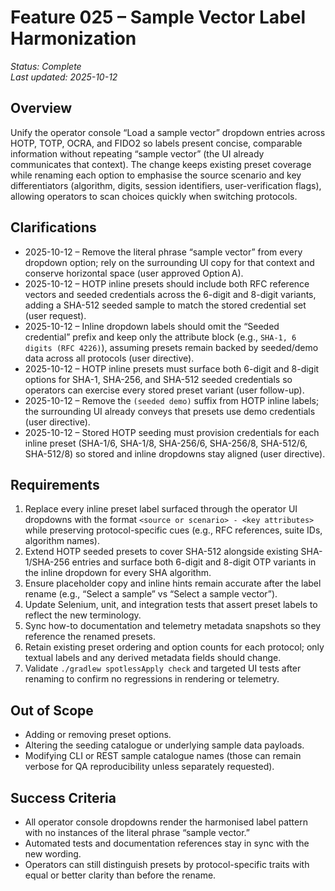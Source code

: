 # Feature 025 – Sample Vector Label Harmonization

_Status: Complete_  
_Last updated: 2025-10-12_

## Overview
Unify the operator console “Load a sample vector” dropdown entries across HOTP, TOTP, OCRA, and FIDO2 so labels present concise, comparable information without repeating “sample vector” (the UI already communicates that context). The change keeps existing preset coverage while renaming each option to emphasise the source scenario and key differentiators (algorithm, digits, session identifiers, user-verification flags), allowing operators to scan choices quickly when switching protocols.

## Clarifications
- 2025-10-12 – Remove the literal phrase “sample vector” from every dropdown option; rely on the surrounding UI copy for that context and conserve horizontal space (user approved Option A).
- 2025-10-12 – HOTP inline presets should include both RFC reference vectors and seeded credentials across the 6-digit and 8-digit variants, adding a SHA-512 seeded sample to match the stored credential set (user request).
- 2025-10-12 – Inline dropdown labels should omit the “Seeded credential” prefix and keep only the attribute block (e.g., `SHA-1, 6 digits (RFC 4226)`), assuming presets remain backed by seeded/demo data across all protocols (user directive).
- 2025-10-12 – HOTP inline presets must surface both 6-digit and 8-digit options for SHA-1, SHA-256, and SHA-512 seeded credentials so operators can exercise every stored preset variant (user follow-up).
- 2025-10-12 – Remove the `(seeded demo)` suffix from HOTP inline labels; the surrounding UI already conveys that presets use demo credentials (user directive).
- 2025-10-12 – Stored HOTP seeding must provision credentials for each inline preset (SHA-1/6, SHA-1/8, SHA-256/6, SHA-256/8, SHA-512/6, SHA-512/8) so stored and inline dropdowns stay aligned (user directive).

## Requirements
1. Replace every inline preset label surfaced through the operator UI dropdowns with the format `<source or scenario> - <key attributes>` while preserving protocol-specific cues (e.g., RFC references, suite IDs, algorithm names).
2. Extend HOTP seeded presets to cover SHA-512 alongside existing SHA-1/SHA-256 entries and surface both 6-digit and 8-digit OTP variants in the inline dropdown for every SHA algorithm.
2. Ensure placeholder copy and inline hints remain accurate after the label rename (e.g., “Select a sample” vs “Select a sample vector”).
3. Update Selenium, unit, and integration tests that assert preset labels to reflect the new terminology.
4. Sync how-to documentation and telemetry metadata snapshots so they reference the renamed presets.
5. Retain existing preset ordering and option counts for each protocol; only textual labels and any derived metadata fields should change.
6. Validate `./gradlew spotlessApply check` and targeted UI tests after renaming to confirm no regressions in rendering or telemetry.

## Out of Scope
- Adding or removing preset options.
- Altering the seeding catalogue or underlying sample data payloads.
- Modifying CLI or REST sample catalogue names (those can remain verbose for QA reproducibility unless separately requested).

## Success Criteria
- All operator console dropdowns render the harmonised label pattern with no instances of the literal phrase “sample vector.”
- Automated tests and documentation references stay in sync with the new wording.
- Operators can still distinguish presets by protocol-specific traits with equal or better clarity than before the rename.
